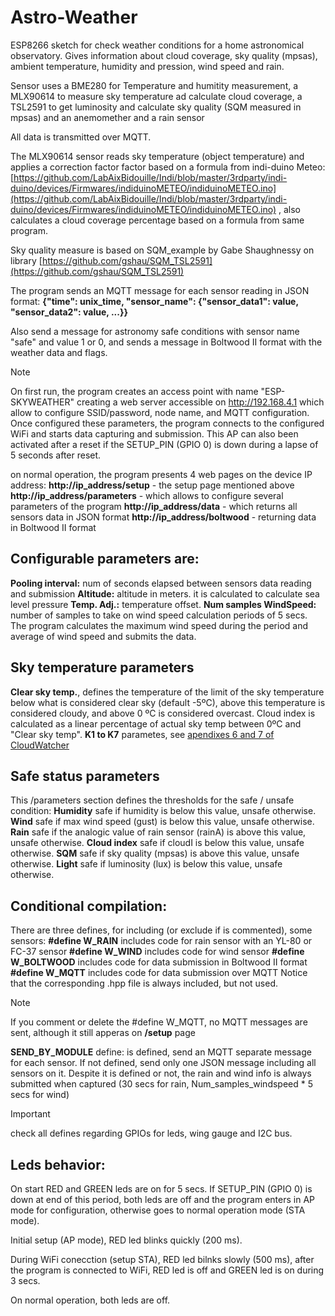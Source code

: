 # Astro-Weather
ESP8266 sketch for check weather conditions for a home astronomical observatory.  Gives information about cloud coverage, sky quality (mpsas), ambient temperature, humidity and pression, wind speed and rain.

Sensor uses a BME280 for Temperature and humitity measurement, a MLX90614 to measure sky temperature ad calculate cloud coverage, a TSL2591 to get luminosity and calculate sky quality (SQM measured in mpsas) and an anemomether and a rain sensor

All data is transmitted over MQTT.

The MLX90614 sensor reads sky temperature (object temperature) and applies a correction factor factor based on a formula from indi-duino Meteo: [https://github.com/LabAixBidouille/Indi/blob/master/3rdparty/indi-duino/devices/Firmwares/indiduinoMETEO/indiduinoMETEO.ino](https://github.com/LabAixBidouille/Indi/blob/master/3rdparty/indi-duino/devices/Firmwares/indiduinoMETEO/indiduinoMETEO.ino) , also calculates a cloud coverage percentage based on a formula from same program.

Sky quality measure is based on SQM_example by Gabe Shaughnessy on library [https://github.com/gshau/SQM_TSL2591](https://github.com/gshau/SQM_TSL2591)

The program sends an MQTT message for each sensor reading in JSON format:
**{"time": unix_time, "sensor_name": {"sensor_data1": value, "sensor_data2": value, ...}}**

Also send a message for astronomy safe conditions with sensor name "safe" and value 1 or 0, and sends a message in Boltwood II format with the weather data and flags.

> [!NOTE]
> On first run, the program creates an access point with name "ESP-SKYWEATHER" creating a web server accessible on http://192.168.4.1 which allow to configure SSID/password, node name, and MQTT configuration. Once configured these parameters, the program connects to the configured WiFi and starts data capturing and submission. This AP can also been activated after a reset if the SETUP_PIN (GPIO 0) is down during a lapse of 5 seconds after reset.

on normal operation, the program presents 4 web pages on the device IP address:
	**http://ip_address/setup** - the setup page mentioned above
	**http://ip_address/parameters** - which allows to configure several parameters of the program
	**http://ip_address/data** - which returns all sensors data in JSON format
	**http://ip_address/boltwood** - returning data in Boltwood II format

## Configurable parameters are:
**Pooling interval:** num of seconds elapsed between sensors data reading and submission
**Altitude:** altitude in meters. it is calculated to calculate sea level pressure
**Temp. Adj.:** temperature offset.
**Num samples WindSpeed:** number of samples to take on wind speed calculation periods of 5 secs. The program calculates the maximum wind speed during the period and average of wind speed and submits the data.

## Sky temperature parameters
**Clear sky temp.**, defines the temperature of the limit of the sky temperature below what is considered clear sky (default -5ºC), above this temperature is considered cloudy, and above 0 ºC is considered overcast. Cloud index is calculated as a linear percentage of actual sky temp between 0ºC and "Clear sky temp".
**K1 to K7** parametes, see [apendixes 6 and 7 of CloudWatcher](https://lunaticoastro.com/aagcw/enhelp/)

## Safe status parameters
This /parameters section defines the thresholds for the safe / unsafe condition:
**Humidity**	safe if humidity is below this value, unsafe otherwise.
**Wind**	safe if max wind speed (gust) is below this value, unsafe otherwise.
**Rain**	safe if the analogic value of rain sensor (rainA) is above this value, unsafe otherwise.
**Cloud index**	safe if cloudI is below this value, unsafe otherwise.
**SQM**		safe if sky quality (mpsas) is above this value, unsafe otherwise.
**Light**	safe if luminosity (lux) is below this value, unsafe otherwise.

## Conditional compilation:
There are three defines, for including (or exclude if is commented), some sensors:
**\#define W_RAIN**	includes code for rain sensor with an YL-80 or FC-37 sensor
**\#define W_WIND**	includes code for wind sensor
**\#define W_BOLTWOOD**	includes code for data submission in Boltwood II format
**\#define W_MQTT**	includes code for data submission over MQTT
Notice that the corresponding .hpp file is always included, but not used.

> [!NOTE]
> If you comment or delete the #define W_MQTT, no MQTT messages are sent, although it still apperas on **/setup** page

**SEND_BY_MODULE** define: is defined, send an MQTT separate message for each sensor. If not defined, send only one JSON message including all sensors on it. Despite it is defined or not, the rain and wind info is always submitted when captured (30 secs for rain, Num_samples_windspeed * 5 secs for wind)

> [!IMPORTANT]
> check all defines regarding GPIOs for leds, wing gauge and I2C bus.

## Leds behavior:
On start RED and GREEN leds are on for 5 secs. If SETUP_PIN (GPIO 0) is down at end of this period, both leds are off and the program enters in AP mode for configuration, otherwise goes to normal operation mode (STA mode).

Initial setup (AP mode), RED led blinks quickly (200 ms).

During WiFi conecction (setup STA), RED led bilnks slowly (500 ms), after the program is connected to WiFi, RED led is off and GREEN led is on during 3 secs.

On normal operation, both leds are off.
